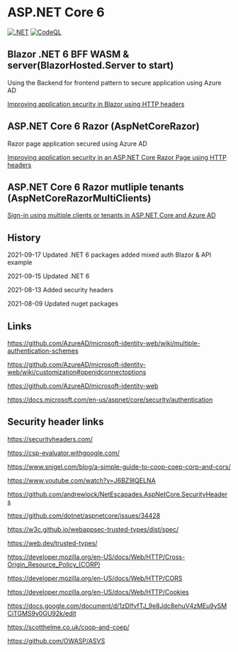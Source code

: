 # ASP.NET Core 6 

[![.NET](https://github.com/damienbod/AspNetCore6Experiments/workflows/.NET/badge.svg)](https://github.com/damienbod/AspNetCore6Experiments/actions?query=workflow%3A.NET) [![CodeQL](https://github.com/damienbod/AspNetCore6Experiments/actions/workflows/codeql-analysis.yml/badge.svg)](https://github.com/damienbod/AspNetCore6Experiments/actions/workflows/codeql-analysis.yml)

## Blazor .NET 6 BFF WASM & server(BlazorHosted.Server to start)

Using the Backend for frontend pattern to secure application using Azure AD

[Improving application security in Blazor using HTTP headers](https://damienbod.com/2021/08/23/improving-application-security-in-blazor-using-http-headers-part-2/)

## ASP.NET Core 6 Razor (AspNetCoreRazor)

Razor page application secured using Azure AD

[Improving application security in an ASP.NET Core Razor Page using HTTP headers](https://damienbod.com/2021/08/16/improving-application-security-in-asp-net-core-razor-pages-using-http-headers-part-1/)

## ASP.NET Core 6 Razor mutliple tenants (AspNetCoreRazorMultiClients)

[Sign-in using multiple clients or tenants in ASP.NET Core and Azure AD](https://damienbod.com/2021/06/28/sign-in-using-multiple-clients-or-tenants-in-asp-net-core-and-azure-ad/)

## History 

2021-09-17 Updated .NET 6 packages added mixed auth Blazor & API example

2021-09-15 Updated .NET 6

2021-08-13 Added security headers

2021-08-09 Updated nuget packages

## Links

https://github.com/AzureAD/microsoft-identity-web/wiki/multiple-authentication-schemes

https://github.com/AzureAD/microsoft-identity-web/wiki/customization#openidconnectoptions

https://github.com/AzureAD/microsoft-identity-web

https://docs.microsoft.com/en-us/aspnet/core/security/authentication

## Security header links

https://securityheaders.com/

https://csp-evaluator.withgoogle.com/

https://www.snigel.com/blog/a-simple-guide-to-coop-coep-corp-and-cors/

https://www.youtube.com/watch?v=J6BZ9IQELNA

https://github.com/andrewlock/NetEscapades.AspNetCore.SecurityHeaders

https://github.com/dotnet/aspnetcore/issues/34428

https://w3c.github.io/webappsec-trusted-types/dist/spec/

https://web.dev/trusted-types/

https://developer.mozilla.org/en-US/docs/Web/HTTP/Cross-Origin_Resource_Policy_(CORP)

https://developer.mozilla.org/en-US/docs/Web/HTTP/CORS

https://developer.mozilla.org/en-US/docs/Web/HTTP/Cookies

https://docs.google.com/document/d/1zDlfvfTJ_9e8Jdc8ehuV4zMEu9ySMCiTGMS9y0GU92k/edit

https://scotthelme.co.uk/coop-and-coep/

https://github.com/OWASP/ASVS
